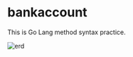 # bankaccount
This is Go Lang method syntax practice. 

![erd](https://user-images.githubusercontent.com/86960303/220576878-87f83fcf-863f-4261-a3bf-b2f7029cde0c.png)

